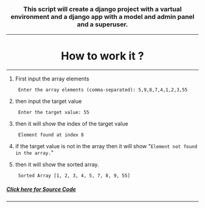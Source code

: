 
<h3 align ="center">
This script will create a django project with a vartual environment and a django app  with a model and admin panel and a superuser.

<hr>
</h3>
<h1  align="center">
 How to work it ? 
 </h1>
 <hr>

1. First input the array elements

        Enter the array elements (comma-separated): 5,9,8,7,4,1,2,3,55

2. then input the target value


        Enter the target value: 55



3. then it will show the index of the target value

        Element found at index 8


4. if the target value is not in the array then it will show "`Element not found in the array.`"

5. then it will show the sorted array.

        Sorted Array [1, 2, 3, 4, 5, 7, 8, 9, 55]



 

 ##### [Click here for Source Code](/binary_search_algorithm.py)

<hr>